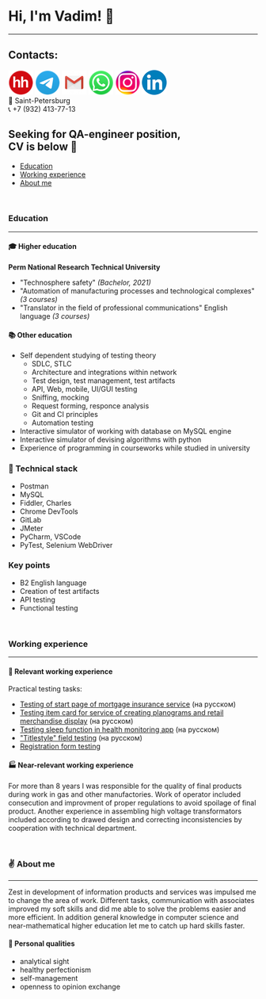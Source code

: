 
# Hi, I'm Vadim! :wave: </br>
___
## Contacts:
[<img src="https://github.com/Ordbe/ordbe/blob/main/hh-round.png?raw=true">](https://spb.hh.ru/resume/0d734449ff039026f00039ed1f6e5a3773526d "Резюме на hh") 
[<img src="https://github.com/Ordbe/ordbe/blob/main/tel-round.png?raw=true">](https://t.me/ordbe "Связаться в Telegram") 
[<img src="https://github.com/Ordbe/ordbe/blob/main/gm-round.png?raw=true">](mailto:ordbetests@gmail.com "Написать на Gmail") 
[<img src="https://github.com/Ordbe/ordbe/blob/main/wh-round.png?raw=true">](https://wa.me/79324137713?text=Вам%20оффер! "Связаться в Whatsapp") 
[<img src="https://github.com/Ordbe/ordbe/blob/main/inst-round.png?raw=true">](https://instagram.com/ordbe "Моя инста")
[<img src="https://github.com/Ordbe/ordbe/blob/main/LinkedIn-round.png?raw=true">](https://www.linkedin.com/in/ordbe "Связаться в LinkedIn") </br>
:round_pushpin: Saint-Petersburg </br>
:telephone_receiver: +7 (932) 413-77-13 </br>

## Seeking for QA-engineer position, </br> CV is below :raised_hands: </br>
- [Education](#education)
- [Working experience](#workingexperience)
- [About me](#aboutme)

</br>

### Education<a name="education"></a>
___
#### :mortar_board: Higher education </br>
**Perm National Research Technical University**
- "Technosphere safety" *(Bachelor, 2021)*
- "Automation of manufacturing processes and technological complexes" *(3 courses)*
- "Translator in the field of professional communications" English language *(3 courses)*

#### :books: Other education </br>
- Self dependent studying of testing theory
  - SDLC, STLC
  - Architecture and integrations within network
  - Test design, test management, test artifacts
  - API, Web, mobile, UI/GUI testing
  - Sniffing, mocking
  - Request forming, responce analysis
  - Git and CI principles
  - Automation testing 
- Interactive simulator of working with database on MySQL engine
- Interactive simulator of devising algorithms with python
- Experience of programming in courseworks while studied in university

### :wrench: Technical stack
- Postman
- MySQL
- Fiddler, Charles
- Chrome DevTools
- GitLab
- JMeter
- PyCharm, VSCode
- PyTest, Selenium WebDriver

### Key points </br>
- B2 English language
- Creation of test artifacts
- API testing
- Functional testing

</br>

### Working experience<a name="workingexperience"></a>
___
#### :pushpin: Relevant working experience </br>
Practical testing tasks:
- [Testing of start page of mortgage insurance service](https://github.com/Ordbe/Start_page_inssmart/blob/main/README.md) (на русском)
- [Testing item card for service of creating planograms and retail
merchandise display](https://github.com/Ordbe/Item_card_testing/blob/main/README.md) (на русском)
- [Testing sleep function in health monitoring app](https://github.com/Ordbe/Sleep_function_testing/blob/main/README.md) (на русском)
- ["Titlestyle" field testing](https://github.com/Ordbe/Titlestyle_field/blob/main/README.md) (на русском)
- [Registration form testing](https://github.com/Ordbe/Registration_form_testing/blob/main/README.md) 


#### :factory: Near-relevant working experience </br>
For more than 8 years I was responsible for the quality of final products during work in gas and other manufactories. 
Work of operator included consecution and improvment of proper regulations to avoid spoilage of final product. Another experience in 
assembling high voltage transformators included according to drawed design and correcting inconsistencies by cooperation with
technical department.

</br>

### :v: About me<a name="aboutme"></a>
___
Zest in development of information products and services was impulsed me to change the area of work.
Different tasks, communication with associates improved my soft skills and did me able to solve the problems 
easier and more efficient. In addition general knowledge in computer science and near-mathematical higher education 
let me to catch up hard skills faster.

#### :small_orange_diamond: Personal qualities
- analytical sight
- healthy perfectionism
- self-management
- openness to opinion exchange

